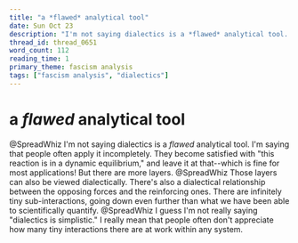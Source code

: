 ```yaml
---
title: "a *flawed* analytical tool"
date: Sun Oct 23
description: "I'm not saying dialectics is a *flawed* analytical tool. I'm saying that people often apply it incompletely."
thread_id: thread_0651
word_count: 112
reading_time: 1
primary_theme: fascism analysis
tags: ["fascism analysis", "dialectics"]
---
```


# a *flawed* analytical tool

@SpreadWhiz I'm not saying dialectics is a *flawed* analytical tool. I'm saying that people often apply it incompletely. They become satisfied with "this reaction is in a dynamic equilibrium," and leave it at that--which is fine for most applications! But there are more layers. @SpreadWhiz Those layers can also be viewed dialectically. There's also a dialectical relationship between the opposing forces and the reinforcing ones. There are infinitely tiny sub-interactions, going down even further than what we have been able to scientifically quantify. @SpreadWhiz I guess I'm not really saying "dialectics is simplistic." I really mean that people often don't appreciate how many tiny interactions there are at work within any system.